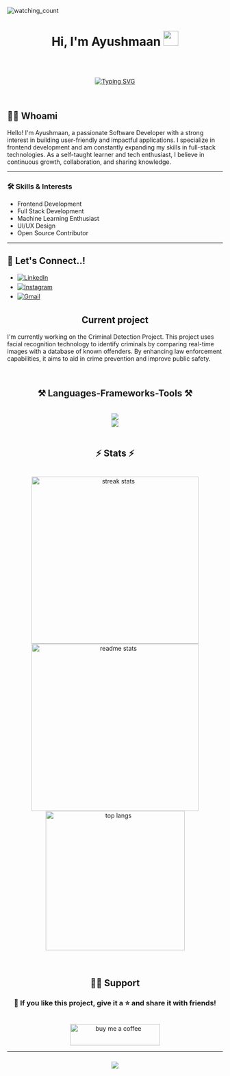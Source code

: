 <!-- Profile Views -->
<p align="left"> 
  <img src="https://visitor-badge.laobi.icu/badge?page_id=ayushmaan76.ayushmaan76&right_color=brightgreen" alt="watching_count" />
</p>

<!-- Name with Waving Hand GIF -->
<h1 align="center">
  <b>Hi, I'm Ayushmaan</b> 
  <img src="https://media.giphy.com/media/hvRJCLFzcasrR4ia7z/giphy.gif" width="35px">
</h1>

<!-- Spacer for good separation -->
<br><br>

<!-- Typing Text Animation -->
<p align="center">
  <a href="https://github.com/DenverCoder1/readme-typing-svg">
    <img src="https://readme-typing-svg.herokuapp.com?font=Fira+Code&color=00BFFF&size=25&center=true&vCenter=true&width=600&height=100&lines=Computer+Science+Student;Self-Taught+Frontend+Developer;Learning+Full+Stack+Development;Active+Learner+%2F+Tech+Explorer;Passionate+about+Building+Projects;Love+to+learn+new+things..%3C3" alt="Typing SVG">
    
  </a>
</p>


<br>



<!-- About Section -->
## 👨‍💻 Whoami

Hello! I'm Ayushmaan, a passionate Software Developer with a strong interest in building user-friendly and impactful applications. I specialize in frontend development and am constantly expanding my skills in full-stack technologies. As a self-taught learner and tech enthusiast, I believe in continuous growth, collaboration, and sharing knowledge.

---

### 🛠️ Skills & Interests

- Frontend Development
- Full Stack Development
- Machine Learning Enthusiast
- UI/UX Design
- Open Source Contributor

---
## <b> 🤝 Let's Connect..!</b>

<div align='left'>

<ul>

<li>
<a href="https://linkedin.com/in/ayushmaan76" target="_blank">
<img src="https://img.shields.io/badge/linkedin-%23405DE6.svg?style=for-the-badge&logo=linkedin&logoColor=white" alt="LinkedIn" style="margin-bottom: 5px;"/>
</a>
</li>

<li>
<a href="https://instagram.com/ayush_maan_76" target="_blank">
<img src="https://img.shields.io/badge/instagram-%23E1306C.svg?style=for-the-badge&logo=instagram&logoColor=white" alt="Instagram" style="margin-bottom: 5px;"/>
</a>
</li>

<li>
<a href="mailto:ayushmaan6443@gmail.com" target="_blank">
<img src="https://img.shields.io/badge/Gmail-%23EA4335.svg?style=for-the-badge&logo=gmail&logoColor=white" alt="Gmail" style="margin-bottom: 5px;"/>
</a>
</li>

</ul>
</div>



<!-- Current Project -->
<h2 align="center">Current project</h2>

I'm currently working on the Criminal Detection Project. This project uses facial recognition technology to identify criminals by comparing real-time images with a database of known offenders. By enhancing law enforcement capabilities, it aims to aid in crime prevention and improve public safety.

&nbsp;

<!-- Skills -->
<h2 align="center">⚒️ Languages-Frameworks-Tools ⚒️</h2>
<br/>
<div align="center">
  <img src="https://skillicons.dev/icons?i=html,css,bootstrap,vscode,github,cpp,git" />
  <br>
  <img src="https://skillicons.dev/icons?i=python,javascript,linux,figma,flutter" /><br>
</div>
&nbsp;

<!-- Github Stats -->
<h2 align="center">⚡ Stats ⚡</h2>
<br>
<div align="center">
  <img width=390 src="https://streak-stats.demolab.com?user=ayushmaan76&theme=react&border_radius=10" alt="streak stats"/>
  <img width=390 src="https://github-readme-stats.vercel.app/api?username=ayushmaan76&show_icons=true&theme=react&rank_icon=github&border_radius=10" alt="readme stats" />
  <br/>
  <img width=325 align="center" src="https://github-readme-stats.vercel.app/api/top-langs/?username=ayushmaan76&layout=compact&theme=react&border_radius=10&size_weight=0.5&count_weight=0.5&exclude_repo=github-readme-stats" alt="top langs" />
</div>
<br/><br/>

<!-- Support -->
<h2 align="center">🙋‍♂️ Support</h2>

<h3 align="center">💙 If you like this project, give it a ⭐ and share it with friends!</h3>
<br>
<div align="center">
  <a href="https://www.buymeacoffee.com/ayushmaan76">
    <img src="https://cdn.buymeacoffee.com/buttons/v2/default-yellow.png" alt="buy me a coffee" height="50" width="210">
  </a>
</div>

<hr>

<!-- Final Goodbye Typing Animation -->
<h3 align="center">
  <img src="https://readme-typing-svg.herokuapp.com/?font=Righteous&size=25&center=true&vCenter=true&width=500&height=70&duration=4000&lines=Thanks+for+visiting!+✌️;+Shoot+me+a+message+on+Linkedin!;I'm+always+down+to+collab+:)" />
</h3>
